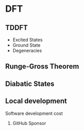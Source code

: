# DFT

## TDDFT
* Excited States
* Ground State
* Degeneracies

## Runge-Gross Theorem

## Diabatic States

## Local development

Software development cost
1. GitHub Sponsor
